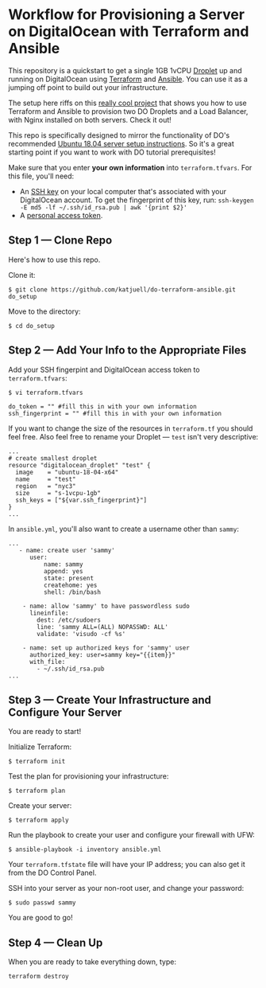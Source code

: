 # Workflow for Provisioning a Server on DigitalOcean with Terraform and Ansible

This repository is a quickstart to get a single 1GB 1vCPU [Droplet](https://www.digitalocean.com/pricing/) up and running on DigitalOcean using [Terraform](https://www.terraform.io/) and [Ansible](https://www.ansible.com/). You can use it as a jumping off point to build out your infrastructure.

The setup here riffs on this [really cool project](https://github.com/do-community/terraform-ansible-demo) that shows you how to use Terraform and Ansible to provision two DO Droplets and a Load Balancer, with Nginx installed on both servers. Check it out!

This repo is specifically designed to mirror the functionality of DO's recommended [Ubuntu 18.04 server setup instructions](https://www.digitalocean.com/community/tutorials/initial-server-setup-with-ubuntu-18-04). So it's a great starting point if you want to work with DO tutorial prerequisites! 

Make sure that you enter **your own information** into `terraform.tfvars`. For this file, you'll need:
- An [SSH key](https://www.digitalocean.com/docs/droplets/how-to/add-ssh-keys/) on your local computer that's associated with your DigitalOcean account. To get the fingerprint of this key, run: `ssh-keygen -E md5 -lf ~/.ssh/id_rsa.pub | awk '{print $2}'`
- A [personal access token](https://www.digitalocean.com/docs/api/create-personal-access-token/).

## Step 1 — Clone Repo

Here's how to use this repo.

Clone it:

```command
$ git clone https://github.com/katjuell/do-terraform-ansible.git do_setup
```
Move to the directory:

```command
$ cd do_setup
```

## Step 2 — Add Your Info to the Appropriate Files

Add your SSH fingerpint and DigitalOcean access token to `terraform.tfvars`:

```command
$ vi terraform.tfvars
```
```
do_token = "" #fill this in with your own information
ssh_fingerprint = "" #fill this in with your own information
```
If you want to change the size of the resources in `terraform.tf` you should feel free. Also feel free to rename your Droplet — `test` isn't very descriptive:

```
...
# create smallest droplet
resource "digitalocean_droplet" "test" {
  image    = "ubuntu-18-04-x64"
  name     = "test"
  region   = "nyc3"
  size     = "s-1vcpu-1gb"
  ssh_keys = ["${var.ssh_fingerprint}"]
}
...
```
In `ansible.yml`, you'll also want to create a username other than `sammy`:

```
...
   - name: create user 'sammy'
      user: 
          name: sammy 
          append: yes 
          state: present 
          createhome: yes 
          shell: /bin/bash

    - name: allow 'sammy' to have passwordless sudo
      lineinfile:
        dest: /etc/sudoers
        line: 'sammy ALL=(ALL) NOPASSWD: ALL'
        validate: 'visudo -cf %s'

    - name: set up authorized keys for 'sammy' user
      authorized_key: user=sammy key="{{item}}"
      with_file:
        - ~/.ssh/id_rsa.pub
...
```

## Step 3 — Create Your Infrastructure and Configure Your Server

You are ready to start!

Initialize Terraform:

```command
$ terraform init
```
Test the plan for provisioning your infrastructure:

```command
$ terraform plan
```
Create your server:

```command
$ terraform apply
```
Run the playbook to create your user and configure your firewall with UFW:

```command
$ ansible-playbook -i inventory ansible.yml
```
Your `terraform.tfstate` file will have your IP address; you can also get it from the DO Control Panel.

SSH into your server as your non-root user, and change your password:

```command
$ sudo passwd sammy
```
You are good to go!

## Step 4 — Clean Up

When you are ready to take everything down, type:

```command
terraform destroy
```
